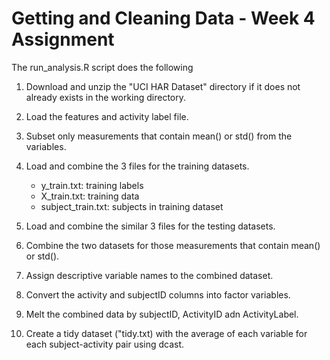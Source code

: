 # Getting and Cleaning Data - Week 4 Assignment

The run_analysis.R script does the following

1. Download and unzip the "UCI HAR Dataset" directory if it does not already exists in the working directory.

2. Load the features and activity label file.

3. Subset only measurements that contain mean() or std() from the variables.
	
4. Load and combine the 3 files for the training datasets.
	* y_train.txt: training labels
	* X_train.txt: training data
	* subject_train.txt: subjects in training dataset

5. Load and combine the similar 3 files for the testing datasets. 

6. Combine the two datasets for those measurements that contain mean() or std().

7. Assign descriptive variable names to the combined dataset.

8. Convert the activity and subjectID columns into factor variables.

9. Melt the combined data by subjectID, ActivityID adn ActivityLabel.

10. Create a tidy dataset ("tidy.txt) with the average of each variable for each subject-activity pair using dcast.



